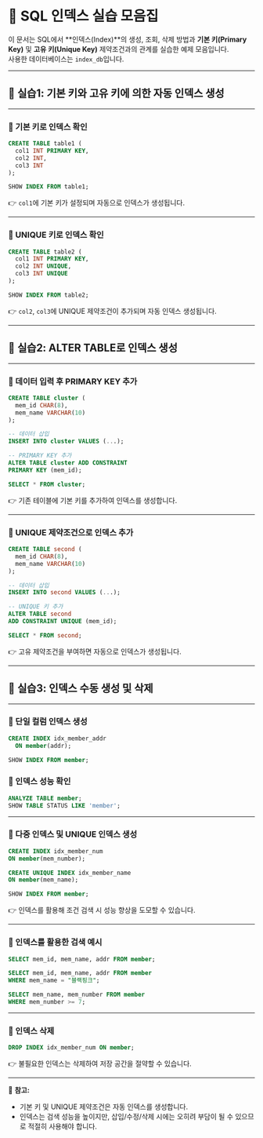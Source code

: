 # 📌 SQL 인덱스 실습 모음집

이 문서는 SQL에서 **인덱스(Index)**의 생성, 조회, 삭제 방법과 **기본 키(Primary Key)** 및 **고유 키(Unique Key)** 제약조건과의 관계를 실습한 예제 모음입니다.  
사용한 데이터베이스는 `index_db`입니다.

---

## 📁 실습1: 기본 키와 고유 키에 의한 자동 인덱스 생성

---

### 📌 기본 키로 인덱스 확인
```sql
CREATE TABLE table1 (
  col1 INT PRIMARY KEY,
  col2 INT,
  col3 INT
);

SHOW INDEX FROM table1;
```
👉 `col1`에 기본 키가 설정되며 자동으로 인덱스가 생성됩니다.

---

### 📌 UNIQUE 키로 인덱스 확인
```sql
CREATE TABLE table2 (
  col1 INT PRIMARY KEY,
  col2 INT UNIQUE,
  col3 INT UNIQUE
);

SHOW INDEX FROM table2;
```
👉 `col2`, `col3`에 UNIQUE 제약조건이 추가되며 자동 인덱스 생성됩니다.

---

## 📁 실습2: ALTER TABLE로 인덱스 생성

---

### 📌 데이터 입력 후 PRIMARY KEY 추가
```sql
CREATE TABLE cluster (
  mem_id CHAR(8),
  mem_name VARCHAR(10)
);

-- 데이터 삽입
INSERT INTO cluster VALUES (...);

-- PRIMARY KEY 추가
ALTER TABLE cluster ADD CONSTRAINT
PRIMARY KEY (mem_id);

SELECT * FROM cluster;
```
👉 기존 테이블에 기본 키를 추가하여 인덱스를 생성합니다.

---

### 📌 UNIQUE 제약조건으로 인덱스 추가
```sql
CREATE TABLE second (
  mem_id CHAR(8),
  mem_name VARCHAR(10)
);

-- 데이터 삽입
INSERT INTO second VALUES (...);

-- UNIQUE 키 추가
ALTER TABLE second
ADD CONSTRAINT UNIQUE (mem_id);

SELECT * FROM second;
```
👉 고유 제약조건을 부여하면 자동으로 인덱스가 생성됩니다.

---

## 📁 실습3: 인덱스 수동 생성 및 삭제

---

### 📌 단일 컬럼 인덱스 생성
```sql
CREATE INDEX idx_member_addr
  ON member(addr);

SHOW INDEX FROM member;
```

### 📌 인덱스 성능 확인
```sql
ANALYZE TABLE member;
SHOW TABLE STATUS LIKE 'member';
```

---

### 📌 다중 인덱스 및 UNIQUE 인덱스 생성
```sql
CREATE INDEX idx_member_num
ON member(mem_number);

CREATE UNIQUE INDEX idx_member_name
ON member(mem_name);

SHOW INDEX FROM member;
```
👉 인덱스를 활용해 조건 검색 시 성능 향상을 도모할 수 있습니다.

---

### 📌 인덱스를 활용한 검색 예시
```sql
SELECT mem_id, mem_name, addr FROM member;

SELECT mem_id, mem_name, addr FROM member
WHERE mem_name = "블랙핑크";

SELECT mem_name, mem_number FROM member
WHERE mem_number >= 7;
```

---

### 📌 인덱스 삭제
```sql
DROP INDEX idx_member_num ON member;
```
👉 불필요한 인덱스는 삭제하여 저장 공간을 절약할 수 있습니다.

---

📌 **참고:**  
- 기본 키 및 UNIQUE 제약조건은 자동 인덱스를 생성합니다.  
- 인덱스는 검색 성능을 높이지만, 삽입/수정/삭제 시에는 오히려 부담이 될 수 있으므로 적절히 사용해야 합니다.